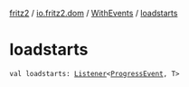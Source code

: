 [fritz2](../../index.md) / [io.fritz2.dom](../index.md) / [WithEvents](index.md) / [loadstarts](./loadstarts.md)

# loadstarts

`val loadstarts: `[`Listener`](../-listener/index.md)`<`[`ProgressEvent`](https://kotlinlang.org/api/latest/jvm/stdlib/org.w3c.xhr/-progress-event/index.html)`, T>`